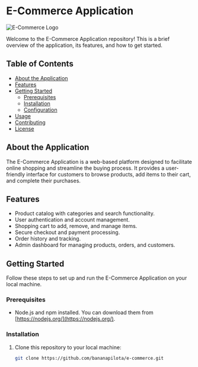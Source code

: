 # E-Commerce Application

![E-Commerce Logo]("https://upload.wikimedia.org/wikipedia/commons/c/c8/Spring_%28e-commerce_platform%29_logo.svg") <!-- Replace with your application's logo or banner -->

Welcome to the E-Commerce Application repository! This is a brief overview of the application, its features, and how to get started.

## Table of Contents

- [About the Application](#about-the-application)
- [Features](#features)
- [Getting Started](#getting-started)
  - [Prerequisites](#prerequisites)
  - [Installation](#installation)
  - [Configuration](#configuration)
- [Usage](#usage)
- [Contributing](#contributing)
- [License](#license)

## About the Application

The E-Commerce Application is a web-based platform designed to facilitate online shopping and streamline the buying process. It provides a user-friendly interface for customers to browse products, add items to their cart, and complete their purchases.

## Features

- Product catalog with categories and search functionality.
- User authentication and account management.
- Shopping cart to add, remove, and manage items.
- Secure checkout and payment processing.
- Order history and tracking.
- Admin dashboard for managing products, orders, and customers.

## Getting Started

Follow these steps to set up and run the E-Commerce Application on your local machine.

### Prerequisites

- Node.js and npm installed. You can download them from [https://nodejs.org/](https://nodejs.org/).

### Installation

1. Clone this repository to your local machine:
   ```bash
   git clone https://github.com/bananapilota/e-commerce.git
   ```
